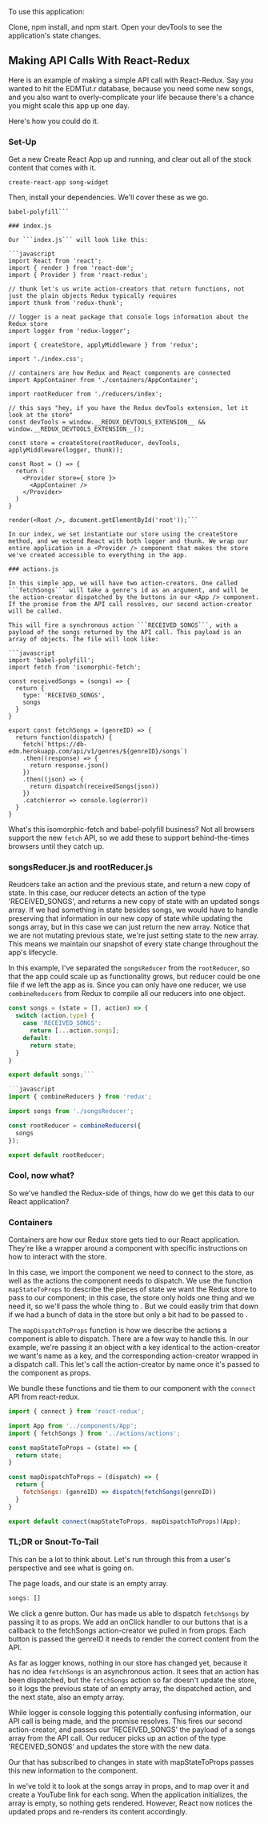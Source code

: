 To use this application:

Clone, npm install, and npm start. Open your devTools to see the application's state changes.


## Making API Calls With React-Redux

Here is an example of making a simple API call with React-Redux. Say you wanted to hit the EDMTut.r database, because you need some new songs, and you also want to overly-complicate your life because there's a chance you might scale this app up one day. 

Here's how you could do it.

### Set-Up

Get a new Create React App up and running, and clear out all of the stock content that comes with it.

```create-react-app song-widget```

Then, install your dependencies. We'll cover these as we go.

```npm install --save isomorphic-fetch redux redux-logger redux-thunk react-redux
babel-polyfill```

### index.js

Our ```index.js``` will look like this:

```javascript
import React from 'react';
import { render } from 'react-dom';
import { Provider } from 'react-redux';

// thunk let's us write action-creators that return functions, not just the plain objects Redux typically requires
import thunk from 'redux-thunk';

// logger is a neat package that console logs information about the Redux store
import logger from 'redux-logger';

import { createStore, applyMiddleware } from 'redux';

import './index.css';

// containers are how Redux and React components are connected
import AppContainer from './containers/AppContainer';

import rootReducer from './reducers/index';

// this says "hey, if you have the Redux devTools extension, let it look at the store"
const devTools = window.__REDUX_DEVTOOLS_EXTENSION__ && window.__REDUX_DEVTOOLS_EXTENSION__();

const store = createStore(rootReducer, devTools, applyMiddleware(logger, thunk));

const Root = () => {
  return (
    <Provider store={ store }>
      <AppContainer />
    </Provider>
  )
}

render(<Root />, document.getElementById('root'));```

In our index, we set instantiate our store using the createStore method, and we extend React with both logger and thunk. We wrap our entire application in a <Provider /> component that makes the store we've created accessible to everything in the app.

### actions.js

In this simple app, we will have two action-creators. One called ```fetchSongs``` will take a genre's id as an argument, and will be the action-creator dispatched by the buttons in our <App /> component. If the promise from the API call resolves, our second action-creator will be called.

This will fire a synchronous action ```RECEIVED_SONGS```, with a payload of the songs returned by the API call. This payload is an array of objects. The file will look like:

```javascript
import 'babel-polyfill';
import fetch from 'isomorphic-fetch';

const receivedSongs = (songs) => {
  return {
    type: 'RECEIVED_SONGS',
    songs
  }
}

export const fetchSongs = (genreID) => {
  return function(dispatch) {
    fetch(`https://db-edm.herokuapp.com/api/v1/genres/${genreID}/songs`)
    .then((response) => {
      return response.json()
    })
    .then((json) => {
      return dispatch(receivedSongs(json))
    })
    .catch(error => console.log(error))
  }
}
```

What's this isomorphic-fetch and babel-polyfill business? Not all browsers support the new ```fetch``` API, so we add these to support behind-the-times browsers until they catch up.

### songsReducer.js and rootReducer.js

Reudcers take an action and the previous state, and return a new copy of state. In this case, our reducer detects an action of the type 'RECEIVED_SONGS', and returns a new copy of state with an updated songs array. If we had something in state besides songs, we would have to handle preserving that information in our new copy of state while updating the songs array, but in this case we can just return the new array. Notice that we are not mutating previous state, we're just setting state to the new array. This means we maintain our snapshot of every state change throughout the app's lifecycle. 

In this example, I've separated the ```songsReducer``` from the ```rootReducer```, so that the app could scale up as functionality grows, but reducer could be one file if we left the app as is. Since you can only have one reducer, we use ```combineReducers``` from Redux to compile all our reducers into one object.

```javascript
const songs = (state = [], action) => {
  switch (action.type) {
    case 'RECEIVED_SONGS':
      return [...action.songs];
    default:
      return state;
  }
}

export default songs;```

```javascript
import { combineReducers } from 'redux';

import songs from './songsReducer';

const rootReducer = combineReducers({
  songs
});

export default rootReducer;
```

### Cool, now what?

So we've handled the Redux-side of things, how do we get this data to our React application?

### Containers 

Containers are how our Redux store gets tied to our React application. They're like a wrapper around a component with specific instructions on how to interact with the store.

In this case, we import the component we need to connect to the store, as well as the actions the component needs to dispatch. We use the function ```mapStateToProps``` to describe the pieces of state we want the Redux store to pass to our component; in this case, the store only holds one thing and we need it, so we'll pass the whole thing to <App />. But we could easily trim that down if we had a bunch of data in the store but only a bit had to be passed to <App />.

The ```mapDispatchToProps``` function is how we describe the actions a component is able to dispatch. There are a few way to handle this. In our example, we're passing it an object with a key identical to the action-creator we want's name as a key, and the corresponding action-creator wrapped in a dispatch call. This let's call the action-creator by name once it's passed to the component as props. 

We bundle these functions and tie them to our component with the ```connect``` API from react-redux.

```javascript
import { connect } from 'react-redux';

import App from '../components/App';
import { fetchSongs } from '../actions/actions';

const mapStateToProps = (state) => {
  return state;
}

const mapDispatchToProps = (dispatch) => {
  return {
    fetchSongs: (genreID) => dispatch(fetchSongs(genreID))
  }
}

export default connect(mapStateToProps, mapDispatchToProps)(App);
```

### TL;DR or Snout-To-Tail 

This can be a lot to think about. Let's run through this from a user's perspective and see what is going on.

The page loads, and our state is an empty array.

```javascript
songs: []
```

We click a genre button. Our <AppContainer /> has made us able to dispatch ```fetchSongs``` by passing it to <App /> as props. We add an onClick handler to our buttons that is a callback to the fetchSongs action-creator we pulled in from props. Each button is passed the genreID it needs to render the correct content from the API.

As far as logger knows, nothing in our store has changed yet, because it has no idea ```fetchSongs``` is an asynchronous action. It sees that an action has been dispatched, but the ```fetchSongs``` action so far doesn't update the store, so it logs the previous state of an empty array, the dispatched action, and the next state, also an empty array.

While logger is console logging this potentially confusing information, our API call is being made, and the promise resolves. This fires our second action-creator, and passes our 'RECEIVED_SONGS' the payload of a songs array from the API call. Our reducer picks up an action of the type 'RECEIVED_SONGS' and updates the store with the new data.

Our <AppContainer /> that has subscribed to changes in state with mapStateToProps passes this new information to the <App /> component. 

In <App /> we've told it to look at the songs array in props, and to map over it and create a YouTube link for each song. When the application initializes, the array is empty, so nothing gets rendered. However, React now notices the updated props and re-renders its content accordingly. 







